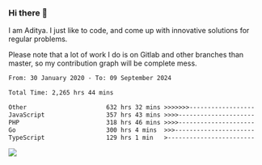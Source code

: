 ### Hi there 👋

I am Aditya. I just like to code, and come up with innovative solutions for regular problems.

Please note that a lot of work I do is on Gitlab and other branches than master, so my contribution graph will be complete mess.

<!--START_SECTION:waka-->

```txt
From: 30 January 2020 - To: 09 September 2024

Total Time: 2,265 hrs 44 mins

Other                      632 hrs 32 mins >>>>>>>------------------   27.92 %
JavaScript                 357 hrs 43 mins >>>>---------------------   15.79 %
PHP                        318 hrs 46 mins >>>>---------------------   14.07 %
Go                         300 hrs 4 mins  >>>----------------------   13.24 %
TypeScript                 129 hrs 1 min   >------------------------   05.69 %
```

<!--END_SECTION:waka-->

![](https://komarev.com/ghpvc/?username=BrainBuzzer)
